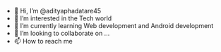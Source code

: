 - 👋 Hi, I’m @adityaphadatare45
- 👀 I’m interested in the Tech world
- 🌱 I’m currently learning Web development and Android development
- 💞️ I’m looking to collaborate on ...
- 📫 How to reach me 

<!---
adityaphadatare45/adityaphadatare45 is a ✨ special ✨ repository because its `README.md` (this file) appears on your GitHub profile.
You can click the Preview link to take a look at your changes.
--->
